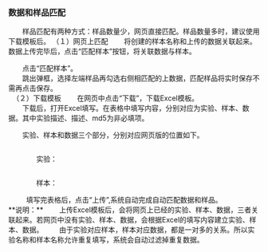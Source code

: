 ### **数据和样品匹配**
　　样品匹配有两种方式：样品数量少，网页直接匹配。样品数量多时，建议使用下载模板后。
（１）网页上匹配
　　将创建的样本名称和上传的数据关联起来。数据上传完毕后，点击“匹配样本”按钮，将关联数据与样本。
<div style="text-align:center">
<img data-src="3.gif" width="600px" ></img></div>
　　点击“匹配样本”。
<div style="text-align:center"><img data-src="12.png" width="600px" ></img>
</div>
　　跳出弹框，选择左端样品再勾选右侧相匹配的上数据，匹配样品将实时保存不需再点击保存。
<div style="text-align:center"><img data-src="13.png" width="600px" ></img>
</div>
&nbsp;
（２）下载模板
　　在网页中点击“下载”，下载Excel模板。
<div style="text-align:center"><img data-src="14.png" width="600px" ></img>
</div>
　　下载后，打开Excel填写。在表格中填写内容，分别对应为实验、样本、数据。其中实验描述、描述、md5为非必填项。
<div style="text-align:center"><img data-src="15.png" width="600px" ></img>
</div>

　　实验、样本和数据三个部分，分别对应网页版的位置如下。
<div style="text-align:center"><img data-src="16.png" width="600px" ></img>
</div>


　　　　实验：
<div style="text-align:center"><img data-src="17.png" width="350px" ></img>
</div>

　　　　样本：
<div style="text-align:center"><img data-src="18.png" width="350px" ></img>
</div>
&nbsp;
　　填写完表格后，点击“上传”,系统自动完成自动匹配数据和样品。
<div style="text-align:center"><img data-src="19.png" width="500px" ></img>
</div>
**说明：**
　　上传Excel模板后，会将网页上已经的实验、样本、数据，三者关联起来。若网页中没有实验、样本、数据，会根据Excel的填写内容建立实验、样本、数据。
　　由于实验对应样本，样本对应数据，都是一对多的关系。所以实验名称和样本名称允许重复填写，系统会自动过滤掉重复数据。

